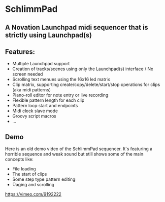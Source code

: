 # SchlimmPad
## A Novation Launchpad midi sequencer that is strictly using Launchpad(s)

## Features:

* Multiple Launchpad support
* Creation of tracks/scenes using only the Launchpad(s) interface / No screen needed
* Scrolling text menues using the 16x16 led matrix
* Clip matrix, supporting create/copy/delete/start/stop operations for clips (aka midi patterns)
* Piano-roll editor for note entry or live recording
* Flexible pattern length for each clip
* Pattern loop start and endpoints
* Midi clock slave mode
* Groovy script macros
* ...


## Demo

Here is an old demo video of the SchlimmPad sequencer. It´s featuring a horrible sequence and weak sound but still shows some of the main concepts like:

* File loading 
* The start of clips
* Some step type pattern editing 
* Üaging and scrolling

https://vimeo.com/9192222

